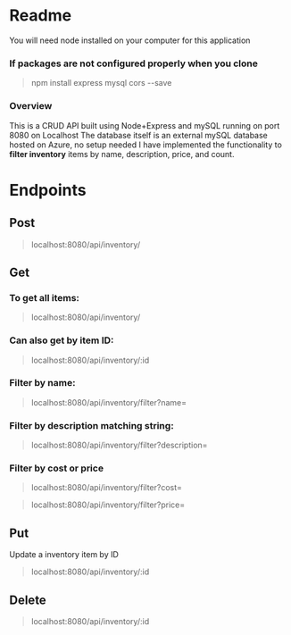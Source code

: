 # Readme

You will need node installed on your computer for this application
### If packages are not configured properly when you clone
>npm install express mysql cors --save
### Overview
This is a CRUD API built using Node+Express and mySQL running on port 8080 on Localhost
The database itself is an external mySQL database hosted on Azure, no setup needed
I  have implemented the functionality to **filter inventory** items by name, description, price, and count.

# Endpoints

## Post
>localhost:8080/api/inventory/

## Get

### To get all items: 

>localhost:8080/api/inventory/

### Can also get by item ID:

>localhost:8080/api/inventory/:id

### Filter by name:

>localhost:8080/api/inventory/filter?name=

### Filter by description matching string:

>localhost:8080/api/inventory/filter?description=

### Filter by cost or price

>localhost:8080/api/inventory/filter?cost=

>localhost:8080/api/inventory/filter?price=


## Put

Update a inventory item by ID

>localhost:8080/api/inventory/:id

## Delete

>localhost:8080/api/inventory/:id






